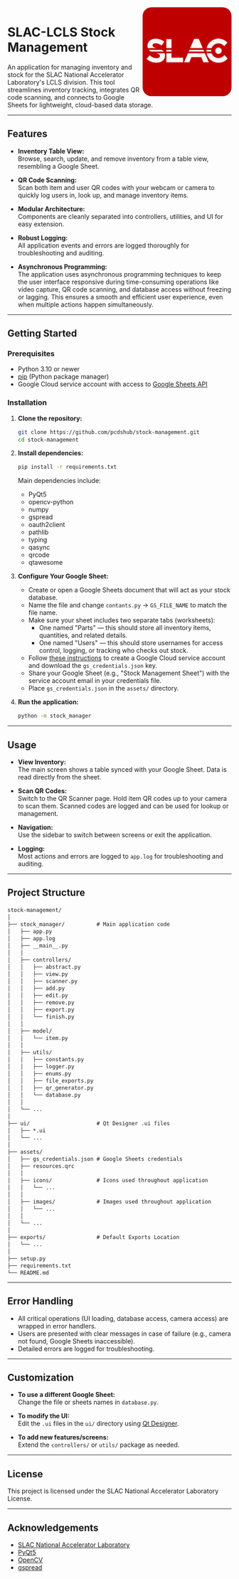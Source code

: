 <img src="assets/images/slac_logo.jpg" alt="SLAC-LCLS" width="200" style="float:right; border-radius: 20px;">

# SLAC-LCLS Stock Management

An application for managing inventory and stock for the SLAC National Accelerator Laboratory's LCLS division. This 
tool streamlines inventory tracking, integrates QR code scanning, and connects to Google Sheets for lightweight, cloud-based data storage.

---

## Features

- **Inventory Table View:**  
  Browse, search, update, and remove inventory from a table view, resembling a Google Sheet.

- **QR Code Scanning:**  
  Scan both item and user QR codes with your webcam or camera to quickly log users in, look up, and manage inventory
  items.

- **Modular Architecture:**  
  Components are cleanly separated into controllers, utilities, and UI for easy extension.

- **Robust Logging:**  
  All application events and errors are logged thoroughly for troubleshooting and auditing.

- **Asynchronous Programming:**  
  The application uses asynchronous programming techniques to keep the user interface responsive during
  time-consuming operations like video capture, QR code scanning, and database access without freezing or lagging.
  This ensures a smooth and efficient user experience, even when multiple actions happen simultaneously.

---

## Getting Started

### Prerequisites

- Python 3.10 or newer
- [pip](https://pip.pypa.io/en/stable/) (Python package manager)
- Google Cloud service account with access to [Google Sheets API](https://developers.google.com/sheets/api/quickstart/python)

### Installation

1. **Clone the repository:**
   ```bash
   git clone https://github.com/pcdshub/stock-management.git
   cd stock-management
   ```

2. **Install dependencies:**
   ```bash
   pip install -r requirements.txt
   ```
   Main dependencies include:
    - PyQt5
   - opencv-python
   - numpy
   - gspread
   - oauth2client
   - pathlib
   - typing
   - qasync
   - qrcode
   - qtawesome

3. **Configure Your Google Sheet:**
    - Create or open a Google Sheets document that will act as your stock database.
    - Name the file and change `contants.py` -> `GS_FILE_NAME` to match the file name.
    - Make sure your sheet includes two separate tabs (worksheets):
        - One named "Parts" — this should store all inventory items, quantities, and related details.
        - One named "Users" — this should store usernames for access control, logging, or tracking who checks out stock.
   - Follow [these instructions](https://gspread.readthedocs.io/en/latest/oauth2.html) to create a Google Cloud service account and download the `gs_credentials.json` key.
   - Share your Google Sheet (e.g., "Stock Management Sheet") with the service account email in your credentials file.
   - Place `gs_credentials.json` in the `assets/` directory.

4. **Run the application:**
   ```bash
   python -m stock_manager
   ```

---

## Usage

- **View Inventory:**  
  The main screen shows a table synced with your Google Sheet. Data is read directly from the sheet.

- **Scan QR Codes:**  
  Switch to the QR Scanner page. Hold item QR codes up to your camera to scan them. Scanned codes are logged and can be
  used for lookup or management.

- **Navigation:**  
  Use the sidebar to switch between screens or exit the application.

- **Logging:**  
  Most actions and errors are logged to `app.log` for troubleshooting and auditing.

---

## Project Structure

```
stock-management/
│
├── stock_manager/          # Main application code
│   ├── app.py
│   ├── app.log
│   ├── __main__.py
│   │
│   ├── controllers/
│   │   ├── abstract.py
│   │   ├── view.py
│   │   ├── scanner.py
│   │   ├── add.py
│   │   ├── edit.py
│   │   ├── remove.py
│   │   ├── export.py
│   │   └── finish.py
│   │
│   ├── model/
│   │   └── item.py
│   │
│   ├── utils/
│   │   ├── constants.py
│   │   ├── logger.py
│   │   ├── enums.py
│   │   ├── file_exports.py
│   │   ├── qr_generator.py
│   │   └── database.py
│   │
│   └── ...
│
├── ui/                     # Qt Designer .ui files
│   ├── *.ui
│   └── ...
│
├── assets/
│   ├── gs_credentials.json # Google Sheets credentials
│   ├── resources.qrc
│   │
│   ├── icons/              # Icons used throughout application
│   │   └── ...
│   │
│   ├── images/             # Images used throughout application
│   │   └── ...
│   │
│   └── ...
│
├── exports/                # Default Exports Location
│   └── ...
│
├── setup.py
├── requirements.txt
└── README.md
```

---

## Error Handling

- All critical operations (UI loading, database access, camera access) are wrapped in error handlers.
- Users are presented with clear messages in case of failure (e.g., camera not found, Google Sheets inaccessible).
- Detailed errors are logged for troubleshooting.

---

## Customization

- **To use a different Google Sheet:**  
  Change the file or sheets names in `database.py`.

- **To modify the UI:**  
  Edit the `.ui` files in the `ui/` directory using [Qt Designer](https://build-system.fman.io/qt-designer-download).

- **To add new features/screens:**  
  Extend the `controllers/` or `utils/` package as needed.

---

## License

This project is licensed under the SLAC National Accelerator Laboratory License.

---

## Acknowledgements

- [SLAC National Accelerator Laboratory](https://www6.slac.stanford.edu/)
- [PyQt5](https://www.riverbankcomputing.com/static/Docs/PyQt5/introduction.html)
- [OpenCV](https://opencv.org/)
- [gspread](https://gspread.readthedocs.io/)